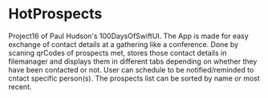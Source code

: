 # HotProspects
Project16 of Paul Hudson's 100DaysOfSwiftUI. The App is made for easy exchange of contact details at a gathering like a conference. 
Done by scaning qrCodes of prospects met, stores those contact details in filemanager and displays them in different tabs depending on whether they have been contacted or not. 
User can schedule to be notified/reminded to cntact specific person(s).
The prospects list can be sorted by name or most recent.
